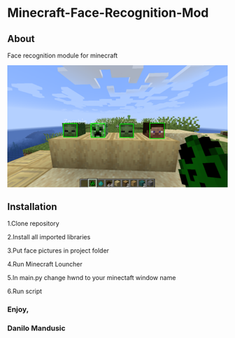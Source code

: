 # Minecraft-Face-Recognition-Mod

## About
Face recognition module for minecraft

<img src = "example.png" width = "700">

## Installation
1.Clone repository <br />

2.Install all imported libraries<br />

3.Put face pictures in project folder<br />

4.Run Minecraft Louncher<br />

5.In main.py change hwnd to your minectaft window name<br />

6.Run script<br />


### Enjoy,
### Danilo Mandusic
